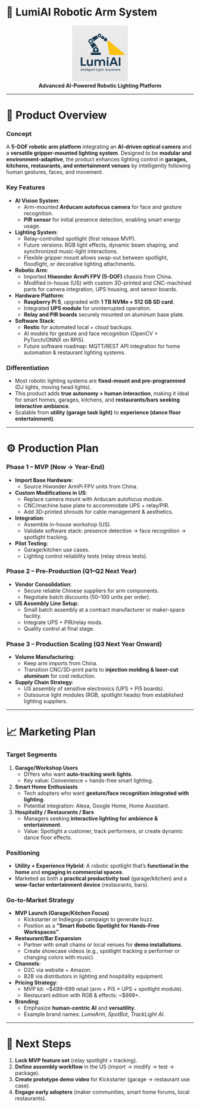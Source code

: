 # 🚀 LumiAI Robotic Arm System

<div align="center">
  <img src="LumiAI.png.png" alt="LumiAI Electronics Logo" width="150" height="150">
  <br>
  <strong>Advanced AI-Powered Robotic Lighting Platform</strong>
</div>

---

# 🚀 Product Overview  

### Concept  
A **5-DOF robotic arm platform** integrating an **AI-driven optical camera** and a **versatile gripper-mounted lighting system**. Designed to be **modular and environment-adaptive**, the product enhances lighting control in **garages, kitchens, restaurants, and entertainment venues** by intelligently following human gestures, faces, and movement.  

### Key Features  
- **AI Vision System**:  
  - Arm-mounted **Arducam autofocus camera** for face and gesture recognition.  
  - **PIR sensor** for initial presence detection, enabling smart energy usage.  
- **Lighting System**:  
  - Relay-controlled spotlight (first release MVP).  
  - Future versions: RGB light effects, dynamic beam shaping, and synchronized music-light interactions.  
  - Flexible gripper mount allows swap-out between spotlight, floodlight, or decorative lighting attachments.  
- **Robotic Arm**:  
  - Imported **Hiwonder ArmPi FPV (5-DOF)** chassis from China.  
  - Modified in-house (US) with custom 3D-printed and CNC-machined parts for camera integration, UPS housing, and sensor boards.  
- **Hardware Platform**:  
  - **Raspberry Pi 5**, upgraded with **1 TB NVMe + 512 GB SD card**.  
  - Integrated **UPS module** for uninterrupted operation.  
  - **Relay and PIR boards** securely mounted on aluminum base plate.  
- **Software Stack**:  
  - **Restic** for automated local + cloud backups.  
  - AI models for gesture and face recognition (OpenCV + PyTorch/ONNX on RPi5).  
  - Future software roadmap: MQTT/REST API integration for home automation & restaurant lighting systems.  

### Differentiation  
- Most robotic lighting systems are **fixed-mount and pre-programmed** (DJ lights, moving head lights).  
- This product adds **true autonomy + human interaction**, making it ideal for smart homes, garages, kitchens, and **restaurants/bars seeking interactive ambiance**.  
- Scalable from **utility (garage task light)** to **experience (dance floor entertainment)**.  

---

# ⚙️ Production Plan  

### Phase 1 – MVP (Now → Year-End)  
- **Import Base Hardware**:  
  - Source Hiwonder ArmPi FPV units from China.  
- **Custom Modifications in US**:  
  - Replace camera mount with Arducam autofocus module.  
  - CNC/machine base plate to accommodate UPS + relay/PIR.  
  - Add 3D-printed shrouds for cable management & aesthetics.  
- **Integration**:  
  - Assemble in-house workshop (US).  
  - Validate software stack: presence detection → face recognition → spotlight tracking.  
- **Pilot Testing**:  
  - Garage/kitchen use cases.  
  - Lighting control reliability tests (relay stress tests).  

### Phase 2 – Pre-Production (Q1–Q2 Next Year)  
- **Vendor Consolidation**:  
  - Secure reliable Chinese suppliers for arm components.  
  - Negotiate batch discounts (50–100 units per order).  
- **US Assembly Line Setup**:  
  - Small batch assembly at a contract manufacturer or maker-space facility.  
  - Integrate UPS + PIR/relay mods.  
  - Quality control at final stage.  

### Phase 3 – Production Scaling (Q3 Next Year Onward)  
- **Volume Manufacturing**:  
  - Keep arm imports from China.  
  - Transition CNC/3D-print parts to **injection molding & laser-cut aluminum** for cost reduction.  
- **Supply Chain Strategy**:  
  - US assembly of sensitive electronics (UPS + Pi5 boards).  
  - Outsource light modules (RGB, spotlight heads) from established lighting suppliers.  

---

# 📈 Marketing Plan  

### Target Segments  
1. **Garage/Workshop Users**  
   - DIYers who want **auto-tracking work lights**.  
   - Key value: Convenience + hands-free smart lighting.  
2. **Smart Home Enthusiasts**  
   - Tech adopters who want **gesture/face recognition integrated with lighting**.  
   - Potential integration: Alexa, Google Home, Home Assistant.  
3. **Hospitality / Restaurants / Bars**  
   - Managers seeking **interactive lighting for ambience & entertainment**.  
   - Value: Spotlight a customer, track performers, or create dynamic dance floor effects.  

### Positioning  
- **Utility + Experience Hybrid**: A robotic spotlight that’s **functional in the home** and **engaging in commercial spaces**.  
- Marketed as both a **practical productivity tool** (garage/kitchen) and a **wow-factor entertainment device** (restaurants, bars).  

### Go-to-Market Strategy  
- **MVP Launch (Garage/Kitchen Focus)**  
  - Kickstarter or Indiegogo campaign to generate buzz.  
  - Position as a **“Smart Robotic Spotlight for Hands-Free Workspaces”**.  
- **Restaurant/Bar Expansion**  
  - Partner with small chains or local venues for **demo installations**.  
  - Create showcase videos (e.g., spotlight tracking a performer or changing colors with music).  
- **Channels**:  
  - D2C via website + Amazon.  
  - B2B via distributors in lighting and hospitality equipment.  
- **Pricing Strategy**:  
  - MVP kit: ~$499–699 retail (arm + Pi5 + UPS + spotlight module).  
  - Restaurant edition with RGB & effects: ~$999+.  
- **Branding**:  
  - Emphasize **human-centric AI** and **versatility**.  
  - Example brand names: *LumeArm*, *SpotBot*, *TrackLight AI*.  

---

# 📝 Next Steps  

1. **Lock MVP feature set** (relay spotlight + tracking).  
2. **Define assembly workflow** in the US (import → modify → test → package).  
3. **Create prototype demo video** for Kickstarter (garage → restaurant use case).  
4. **Engage early adopters** (maker communities, smart home forums, local restaurants).  

